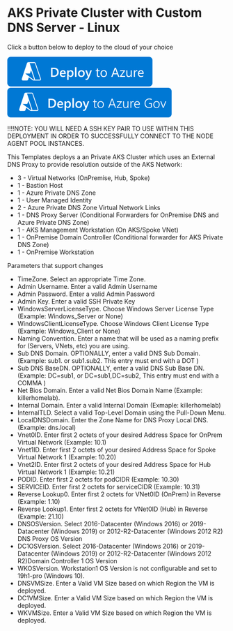 # AKS Private Cluster with Custom DNS Server - Linux

Click a button below to deploy to the cloud of your choice

[![Deploy To Azure](https://raw.githubusercontent.com/Azure/azure-quickstart-templates/master/1-CONTRIBUTION-GUIDE/images/deploytoazure.svg?sanitize=true)](https://portal.azure.com/#create/Microsoft.Template/uri/https%3A%2F%2Fraw.githubusercontent.com%2Felliottfieldsjr%2FKillerHomeLab%2Fmaster%2FAKS-PrivateCluster-with-CustomDNS-Linux%2Fazuredeploy.json)
[![Deploy To Azure US Gov](https://raw.githubusercontent.com/Azure/azure-quickstart-templates/master/1-CONTRIBUTION-GUIDE/images/deploytoazuregov.svg?sanitize=true)](https://portal.azure.us/#create/Microsoft.Template/uri/https%3A%2F%2Fraw.githubusercontent.com%2Felliottfieldsjr%2FKillerHomeLab%2Fmaster%2FAKS-PrivateCluster-with-CustomDNS-Linux%2Fazuredeploy.json)

!!!!NOTE:  YOU WILL NEED A SSH KEY PAIR TO USE WITHIN THIS DEPLOYMENT IN ORDER TO SUCCESSFULLY CONNECT TO THE NODE AGENT POOL INSTANCES.

This Templates deploys a an Private AKS Cluster which uses an External DNS Proxy to provide resolution outside of the AKS Network:

- 3 - Virtual Networks (OnPremise, Hub, Spoke)
- 1 - Bastion Host
- 1 - Azure Private DNS Zone
- 1 - User Managed Identity
- 2 - Azure Private DNS Zone Virtual Network Links
- 1 - DNS Proxy Server (Conditional Forwarders for OnPremise DNS and Azure Private DNS Zone)
- 1 - AKS Management Workstation (On AKS/Spoke VNet)
- 1 - OnPremise Domain Controller (Conditional forwarder for AKS Private DNS Zone)
- 1 - OnPremise Workstation


Parameters that support changes
- TimeZone.  Select an appropriate Time Zone.
- Admin Username.  Enter a valid Admin Username
- Admin Password.  Enter a valid Admin Password
- Admin Key.  Enter a valid SSH Private Key
- WindowsServerLicenseType.  Choose Windows Server License Type (Example:  Windows_Server or None)
- WindowsClientLicenseType.  Choose Windows Client License Type (Example:  Windows_Client or None)
- Naming Convention. Enter a name that will be used as a naming prefix for (Servers, VNets, etc) you are using.
- Sub DNS Domain.  OPTIONALLY, enter a valid DNS Sub Domain. (Example:  sub1. or sub1.sub2.    This entry must end with a DOT )
- Sub DNS BaseDN.  OPTIONALLY, enter a valid DNS Sub Base DN. (Example:  DC=sub1, or DC=sub1,DC=sub2,    This entry must end with a COMMA )
- Net Bios Domain.  Enter a valid Net Bios Domain Name (Example:  killerhomelab).
- Internal Domain.  Enter a valid Internal Domain (Exmaple:  killerhomelab)
- InternalTLD.  Select a valid Top-Level Domain using the Pull-Down Menu.
- LocalDNSDomain.  Enter the Zone Name for DNS Proxy Local DNS.  (Example: dns.local)
- Vnet0ID.  Enter first 2 octets of your desired Address Space for OnPrem Virtual Network (Example:  10.1)
- Vnet1ID.  Enter first 2 octets of your desired Address Space for Spoke Virtual Network 1 (Example:  10.20)
- Vnet2ID.  Enter first 2 octets of your desired Address Space for Hub Virtual Network 1 (Example:  10.21)
- PODID.  Enter first 2 octets for podCIDR (Example: 10.30)
- SERVICEID.  Enter first 2 octets for serviceCIDR (Example: 10.31)
- Reverse Lookup0.  Enter first 2 octets for VNet0ID (OnPrem) in Reverse (Example:  1.10)
- Reverse Lookup1.  Enter first 2 octets for VNet0ID (Hub) in Reverse (Example:  21.10)
- DNSOSVersion.  Select 2016-Datacenter (Windows 2016) or 2019-Datacenter (Windows 2019)  or 2012-R2-Datacenter (Windows 2012 R2) DNS Proxy OS Version
- DC1OSVersion.  Select 2016-Datacenter (Windows 2016) or 2019-Datacenter (Windows 2019) or 2012-R2-Datacenter (Windows 2012 R2)Domain Controller 1 OS Version
- WKOSVersion.  Workstation1 OS Version is not configurable and set to 19h1-pro (Windows 10).
- DNSVMSize.  Enter a Valid VM Size based on which Region the VM is deployed.
- DC1VMSize.  Enter a Valid VM Size based on which Region the VM is deployed.
- WKVMSize.  Enter a Valid VM Size based on which Region the VM is deployed.